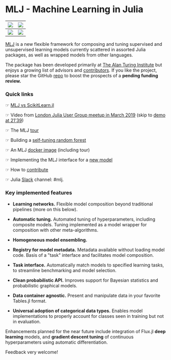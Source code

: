 # MLJ - Machine Learning in Julia

![](https://github.com/alan-turing-institute/MLJ.jl/blob/master/docs/src/learningcurves.png) | ![](https://github.com/alan-turing-institute/MLJ.jl/blob/master/docs/src/heatmap.png)
------------------------|--------------------------
![](https://github.com/alan-turing-institute/MLJ.jl/blob/master/docs/src/two_model_stack.png)  | ![](https://github.com/alan-turing-institute/MLJ.jl/blob/master/docs/src/MLPackages.png)


[MLJ](https://github.com/alan-turing-institute/MLJ.jl) is a new
flexible framework for composing and tuning supervised and
unsupervised learning models currently scattered in assorted Julia
packages, as well as wrapped models from other languages. 

The package has been developed primarily at [The Alan Turing
Institute](https://turing.ac.uk) but enjoys a growing list of advisors
and
[contributors](https://github.com/alan-turing-institute/MLJ.jl/blob/master/CONTRIBUTE.md). If you like the project, please star the GitHub [repo](https://github.com/alan-turing-institute/MLJ.jl) to boost the prospects of a **pending funding review.**  


### Quick links

&#9758; [MLJ vs ScikitLearn.jl](https://alan-turing-institute.github.io/MLJ.jl/dev/frequently_asked_questions/)  

&#9758; Video from [London Julia User Group meetup in March 2019](https://www.youtube.com/watch?v=CfHkjNmj1eE) (skip to [demo at 21'39](https://youtu.be/CfHkjNmj1eE?t=21m39s)) &nbsp; 

&#9758;  The MLJ [tour](https://github.com/alan-turing-institute/MLJ.jl/blob/master/docs/src/tour.ipynb) 
&nbsp; 

&#9758; Building a [self-tuning random
  forest](https://github.com/alan-turing-institute/MLJ.jl/blob/master/examples/random_forest.ipynb)

&#9758; An MLJ [docker image](https://github.com/ysimillides/mlj-docker) (including tour)

&#9758; Implementing the MLJ interface for a [new model](https://alan-turing-institute.github.io/MLJ.jl/dev/adding_models_for_general_use/) 
&nbsp; 

&#9758; How to [contribute](https://github.com/alan-turing-institute/MLJ.jl/blob/master/CONTRIBUTE.md)

&#9758; Julia [Slack](http://julialang.slack.com) channel: \#mlj.

<!---
![](wrapped_ridge.png)
-->


### Key implemented features

- **Learning networks.** Flexible model composition beyond traditional
  pipelines (more on this below).

- **Automatic tuning.** Automated tuning of hyperparameters, including
  composite models. Tuning implemented as a model wrapper for
  composition with other meta-algorithms.
  
- **Homogeneous model ensembling.**

- **Registry for model metadata.** Metadata available without loading
  model code. Basis of a "task" interface and facilitates
  model composition.
  
- **Task interface.** Automatically match models to specified learning
  tasks, to streamline benchmarking and model selection.
  
- **Clean probabilistic API.** Improves support for Bayesian
  statistics and probabilistic graphical models.
  
- **Data container agnostic.** Present and manipulate data in your
  favorite Tables.jl format.

- **Universal adoption of categorical data types.** Enables model
  implementations to properly account for classes seen in training but
  not in evaluation.

Enhancements planned for the near future include integration of
Flux.jl **deep learning** models, and **gradient descent tuning** of
continuous hyperparameters using automatic differentiation.

Feedback very welcome!


